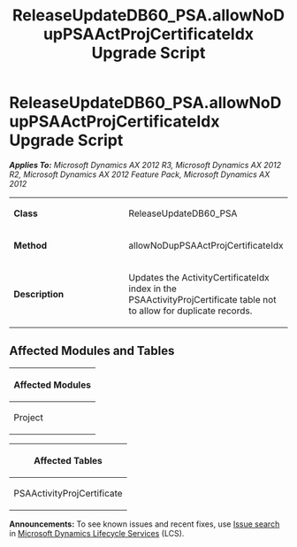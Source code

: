 ﻿---
title: ReleaseUpdateDB60_PSA.allowNoDupPSAActProjCertificateIdx Upgrade Script
TOCTitle: ReleaseUpdateDB60_PSA.allowNoDupPSAActProjCertificateIdx Upgrade Script
ms:assetid: 7a6a2c8a-eb61-e5f6-1491-28b6e78d5356
ms:mtpsurl: https://msdn.microsoft.com/en-us/library/JJ719427(v=AX.60)
ms:contentKeyID: 49709217
ms.date: 05/18/2015
mtps_version: v=AX.60
---

# ReleaseUpdateDB60\_PSA.allowNoDupPSAActProjCertificateIdx Upgrade Script 


_**Applies To:** Microsoft Dynamics AX 2012 R3, Microsoft Dynamics AX 2012 R2, Microsoft Dynamics AX 2012 Feature Pack, Microsoft Dynamics AX 2012_

<table>
<colgroup>
<col style="width: 50%" />
<col style="width: 50%" />
</colgroup>
<tbody>
<tr class="odd">
<td><p><strong>Class</strong></p></td>
<td><p>ReleaseUpdateDB60_PSA</p></td>
</tr>
<tr class="even">
<td><p><strong>Method</strong></p></td>
<td><p>allowNoDupPSAActProjCertificateIdx</p></td>
</tr>
<tr class="odd">
<td><p><strong>Description</strong></p></td>
<td><p>Updates the ActivityCertificateIdx index in the PSAActivityProjCertificate table not to allow for duplicate records.</p></td>
</tr>
</tbody>
</table>


## Affected Modules and Tables

<table>
<colgroup>
<col style="width: 100%" />
</colgroup>
<thead>
<tr class="header">
<th><p>Affected Modules</p></th>
</tr>
</thead>
<tbody>
<tr class="odd">
<td><p>Project</p></td>
</tr>
</tbody>
</table>


<table>
<colgroup>
<col style="width: 100%" />
</colgroup>
<thead>
<tr class="header">
<th><p>Affected Tables</p></th>
</tr>
</thead>
<tbody>
<tr class="odd">
<td><p>PSAActivityProjCertificate</p></td>
</tr>
</tbody>
</table>

  
**Announcements:** To see known issues and recent fixes, use [Issue search](http://go.microsoft.com/fwlink/?linkid=389258) in [Microsoft Dynamics Lifecycle Services](http://go.microsoft.com/fwlink/?linkid=306505) (LCS).

